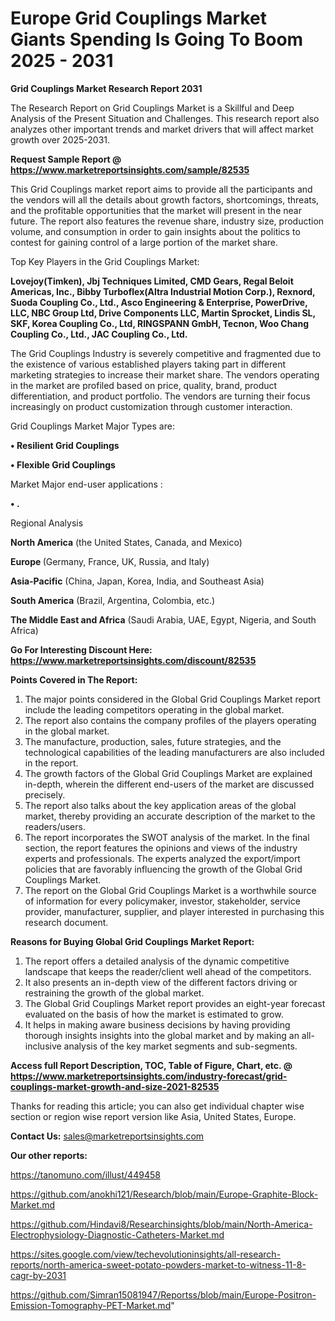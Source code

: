 # Europe Grid Couplings Market Giants Spending Is Going To Boom 2025 - 2031

<strong>Grid Couplings Market Research Report 2031</strong>

The Research Report on Grid Couplings Market is a Skillful and Deep Analysis of the Present Situation and Challenges. This research report also analyzes other important trends and market drivers that will affect market growth over 2025-2031.

<strong>Request Sample Report @ <a href=https://www.marketreportsinsights.com/sample/82535>https://www.marketreportsinsights.com/sample/82535</a></strong>

This Grid Couplings market report aims to provide all the participants and the vendors will all the details about growth factors, shortcomings, threats, and the profitable opportunities that the market will present in the near future. The report also features the revenue share, industry size, production volume, and consumption in order to gain insights about the politics to contest for gaining control of a large portion of the market share.

Top Key Players in the Grid Couplings Market:

<strong>Lovejoy(Timken), Jbj Techniques Limited, CMD Gears, Regal Beloit Americas, Inc., Bibby Turboflex(Altra Industrial Motion Corp.), Rexnord, Suoda Coupling Co., Ltd., Asco Engineering & Enterprise, PowerDrive, LLC, NBC Group Ltd, Drive Components LLC, Martin Sprocket, Lindis SL, SKF, Korea Coupling Co., Ltd, RINGSPANN GmbH, Tecnon, Woo Chang Coupling Co., Ltd., JAC Coupling Co., Ltd.</strong>

The Grid Couplings Industry is severely competitive and fragmented due to the existence of various established players taking part in different marketing strategies to increase their market share. The vendors operating in the market are profiled based on price, quality, brand, product differentiation, and product portfolio. The vendors are turning their focus increasingly on product customization through customer interaction.

Grid Couplings Market Major Types are:

<strong>• Resilient Grid Couplings

• Flexible Grid Couplings</strong>

Market Major end-user applications :

<strong>• .</strong>

Regional Analysis

</u><strong><b>North America</b></strong> (the United States, Canada, and Mexico)

<strong><b>Europe </b></strong>(Germany, France, UK, Russia, and Italy)

<strong><b>Asia-Pacific</b></strong> (China, Japan, Korea, India, and Southeast Asia)

<strong><b>South America</b></strong> (Brazil, Argentina, Colombia, etc.)

<strong><b>The Middle East and Africa</b></strong> (Saudi Arabia, UAE, Egypt, Nigeria, and South Africa)

<strong>Go For Interesting Discount Here: <a href=https://www.marketreportsinsights.com/discount/82535>https://www.marketreportsinsights.com/discount/82535</a></strong>

<strong>Points Covered in The Report:</strong>
<ol>
  <li>The major points considered in the Global Grid Couplings Market report include the leading competitors operating in the global market.</li>
  <li>The report also contains the company profiles of the players operating in the global market.</li>
  <li>The manufacture, production, sales, future strategies, and the technological capabilities of the leading manufacturers are also included in the report.</li>
  <li>The growth factors of the Global Grid Couplings Market are explained in-depth, wherein the different end-users of the market are discussed precisely.</li>
  <li>The report also talks about the key application areas of the global market, thereby providing an accurate description of the market to the readers/users.</li>
  <li>The report incorporates the SWOT analysis of the market. In the final section, the report features the opinions and views of the industry experts and professionals. The experts analyzed the export/import policies that are favorably influencing the growth of the Global Grid Couplings Market.</li>
  <li>The report on the Global Grid Couplings Market is a worthwhile source of information for every policymaker, investor, stakeholder, service provider, manufacturer, supplier, and player interested in purchasing this research document.</li>
</ol>
<strong>Reasons for Buying Global Grid Couplings Market Report:</strong>

<ol>
  <li>The report offers a detailed analysis of the dynamic competitive landscape that keeps the reader/client well ahead of the competitors.</li>
  <li>It also presents an in-depth view of the different factors driving or restraining the growth of the global market.</li>
  <li>The Global Grid Couplings Market report provides an eight-year forecast evaluated on the basis of how the market is estimated to grow.</li>
  <li>It helps in making aware business decisions by having providing thorough insights insights into the global market and by making an all-inclusive analysis of the key market segments and sub-segments.</li>
</ol>
<strong>Access full Report Description, TOC, Table of Figure, Chart, etc. @ <a href=https://www.marketreportsinsights.com/industry-forecast/grid-couplings-market-growth-and-size-2021-82535>https://www.marketreportsinsights.com/industry-forecast/grid-couplings-market-growth-and-size-2021-82535</a></strong>


Thanks for reading this article; you can also get individual chapter wise section or region wise report version like Asia, United States, Europe.

<strong>Contact Us:</strong>
sales@marketreportsinsights.com

<strong>Our other reports:</strong>

<a href=https://tanomuno.com/illust/449458>https://tanomuno.com/illust/449458</a>

<a href=https://github.com/anokhi121/Research/blob/main/Europe-Graphite-Block-Market.md>https://github.com/anokhi121/Research/blob/main/Europe-Graphite-Block-Market.md</a>

<a href=https://github.com/Hindavi8/Researchinsights/blob/main/North-America-Electrophysiology-Diagnostic-Catheters-Market.md>https://github.com/Hindavi8/Researchinsights/blob/main/North-America-Electrophysiology-Diagnostic-Catheters-Market.md</a>

<a href=https://sites.google.com/view/techevolutioninsights/all-research-reports/north-america-sweet-potato-powders-market-to-witness-11-8-cagr-by-2031>https://sites.google.com/view/techevolutioninsights/all-research-reports/north-america-sweet-potato-powders-market-to-witness-11-8-cagr-by-2031</a>

<a href=https://github.com/Simran15081947/Reportss/blob/main/Europe-Positron-Emission-Tomography-PET-Market.md>https://github.com/Simran15081947/Reportss/blob/main/Europe-Positron-Emission-Tomography-PET-Market.md</a>"
